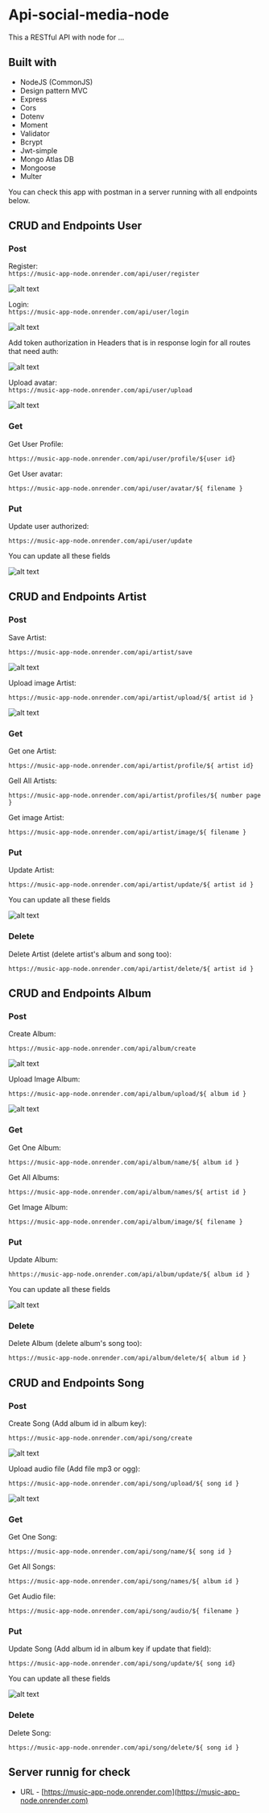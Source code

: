 # Api-social-media-node

This a RESTful API with node for ...

## Built with

- NodeJS (CommonJS)
- Design pattern MVC
- Express
- Cors
- Dotenv
- Moment
- Validator
- Bcrypt
- Jwt-simple
- Mongo Atlas DB
- Mongoose
- Multer

You can check this app with postman in a server running with all endpoints below.

## CRUD and Endpoints User

### Post

Register:  
`https://music-app-node.onrender.com/api/user/register`

![alt text](https://github.com/Martin-J-Larre/music-app-node/blob/main/public/img/register.png?raw=true)

Login:  
`https://music-app-node.onrender.com/api/user/login`

![alt text](https://github.com/Martin-J-Larre/music-app-node/blob/main/public/img/login.png?raw=true)

Add token authorization in Headers that is in response login for all routes that need auth:

![alt text](https://github.com/Martin-J-Larre/api-social-media-node/blob/main/public/img/post-3.png?raw=true)

Upload avatar:  
`https://music-app-node.onrender.com/api/user/upload`

![alt text](https://github.com/Martin-J-Larre/music-app-node/blob/main/public/img/avatar.png?raw=true)

### Get

Get User Profile:

`https://music-app-node.onrender.com/api/user/profile/${user id}`

Get User avatar:

`https://music-app-node.onrender.com/api/user/avatar/${ filename }`

### Put

Update user authorized:

`https://music-app-node.onrender.com/api/user/update`

You can update all these fields

![alt text](https://github.com/Martin-J-Larre/music-app-node/blob/main/public/img/register.png?raw=true)

## CRUD and Endpoints Artist

### Post

Save Artist:

`https://music-app-node.onrender.com/api/artist/save`

![alt text](https://github.com/Martin-J-Larre/music-app-node/blob/main/public/img/save-artist.png?raw=true)

Upload image Artist:

`https://music-app-node.onrender.com/api/artist/upload/${ artist id }`

![alt text](https://github.com/Martin-J-Larre/music-app-node/blob/main/public/img/avatar.png?raw=true)

### Get

Get one Artist:

`https://music-app-node.onrender.com/api/artist/profile/${ artist id}`

Gell All Artists:

`https://music-app-node.onrender.com/api/artist/profiles/${ number page }`

Get image Artist:

`https://music-app-node.onrender.com/api/artist/image/${ filename }`

### Put

Update Artist:

`https://music-app-node.onrender.com/api/artist/update/${ artist id }`

You can update all these fields

![alt text](https://github.com/Martin-J-Larre/music-app-node/blob/main/public/img/save-artist.png?raw=true)

### Delete

Delete Artist (delete artist's album and song too):

`https://music-app-node.onrender.com/api/artist/delete/${ artist id }`

## CRUD and Endpoints Album

### Post

Create Album:

`https://music-app-node.onrender.com/api/album/create`

![alt text](https://github.com/Martin-J-Larre/music-app-node/blob/main/public/img/create-album.png?raw=true)

Upload Image Album:

`https://music-app-node.onrender.com/api/album/upload/${ album id }`

![alt text](https://github.com/Martin-J-Larre/music-app-node/blob/main/public/img/avatar.png?raw=true)

### Get

Get One Album:

`https://music-app-node.onrender.com/api/album/name/${ album id }`

Get All Albums:

`https://music-app-node.onrender.com/api/album/names/${ artist id }`

Get Image Album:

`https://music-app-node.onrender.com/api/album/image/${ filename }`

### Put

Update Album:

`hhttps://music-app-node.onrender.com/api/album/update/${ album id }`

You can update all these fields

![alt text](https://github.com/Martin-J-Larre/music-app-node/blob/main/public/img/create-album.png?raw=true)

### Delete

Delete Album (delete album's song too):

`https://music-app-node.onrender.com/api/album/delete/${ album id }`

## CRUD and Endpoints Song

### Post

Create Song (Add album id in album key):

`https://music-app-node.onrender.com/api/song/create`

![alt text](https://github.com/Martin-J-Larre/music-app-node/blob/main/public/img/create-song.png?raw=true)

Upload audio file (Add file mp3 or ogg):

`https://music-app-node.onrender.com/api/song/upload/${ song id }`

![alt text](https://github.com/Martin-J-Larre/music-app-node/blob/main/public/img/upload-song.png?raw=true)

### Get

Get One Song:

`https://music-app-node.onrender.com/api/song/name/${ song id }`

Get All Songs:

`https://music-app-node.onrender.com/api/song/names/${ album id }`

Get Audio file:

`https://music-app-node.onrender.com/api/song/audio/${ filename }`

### Put

Update Song (Add album id in album key if update that field):

`https://music-app-node.onrender.com/api/song/update/${ song id}`

You can update all these fields

![alt text](https://github.com/Martin-J-Larre/music-app-node/blob/main/public/img/create-song.png?raw=true)

### Delete

Delete Song:

`https://music-app-node.onrender.com/api/song/delete/${ song id }`

## Server runnig for check

- URL - [https://music-app-node.onrender.com](https://music-app-node.onrender.com)
